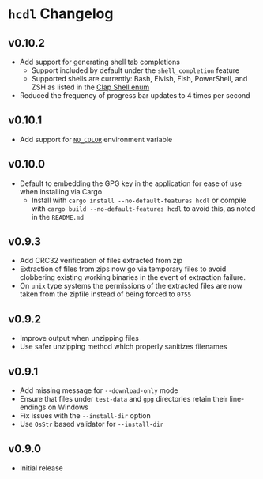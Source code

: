 # `hcdl` Changelog

## v0.10.2

  - Add support for generating shell tab completions
    - Support included by default under the `shell_completion` feature
    - Supported shells are currently: Bash, Elvish, Fish, PowerShell, and ZSH
      as listed in the [Clap Shell enum]
  - Reduced the frequency of progress bar updates to 4 times per second

## v0.10.1

  - Add support for [`NO_COLOR`] environment variable

## v0.10.0

  - Default to embedding the GPG key in the application for ease of use when
    installing via Cargo
    - Install with `cargo install --no-default-features hcdl` or compile with
      `cargo build --no-default-features hcdl` to avoid this, as noted in the
      `README.md`

## v0.9.3

  - Add CRC32 verification of files extracted from zip
  - Extraction of files from zips now go via temporary files to avoid
    clobbering existing working binaries in the event of extraction failure.
  - On `unix` type systems the permissions of the extracted files are now taken
    from the zipfile instead of being forced to `0755`

## v0.9.2

  - Improve output when unzipping files
  - Use safer unzipping method which properly sanitizes filenames

## v0.9.1

  - Add missing message for `--download-only` mode
  - Ensure that files under `test-data` and `gpg` directories retain their
    line-endings on Windows
  - Fix issues with the `--install-dir` option
  - Use `OsStr` based validator for `--install-dir`

## v0.9.0

  - Initial release

<!-- links -->
[`NO_COLOR`]: https://no-color.org/
[Clap Shell enum]: https://docs.rs/clap/2.33.3/clap/enum.Shell.html#variants
